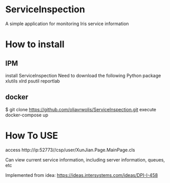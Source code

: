 
# ServiceInspection

A simple application for monitoring Iris service information

# How to install

## IPM
 install ServiceInspection
 Need to download the following Python package
 xlutils
 xlrd
 psutil
 reportlab
## docker 
$ git clone https://github.com/oliavrwolis/ServiceInspection.git
execute docker-compose up
# How To USE

access  http://ip:52773//csp/user/XunJian.Page.MainPage.cls

Can view current service information, including server information, queues, etc
 
Implemented from idea: https://ideas.intersystems.com/ideas/DPI-I-458
